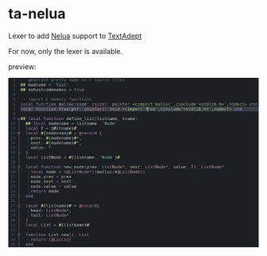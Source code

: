 # ta-nelua

Lexer to add [Nelua](https://nelua.io/) support to [TextAdept](https://foicica.com/textadept/)

For now, only the lexer is available.

preview:  

![Textadept preview using base16-ashes-dark theme](ta_preview.jpg)